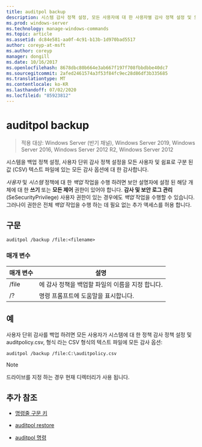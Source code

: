 ```yaml
---
title: auditpol backup
description: 시스템 감사 정책 설정, 모든 사용자에 대 한 사용자별 감사 정책 설정 및 모든 감사 옵션을 쉼표로 구분 된 값 (CSV) 텍스트 파일에 백업 하는 auditpol 백업 명령에 대 한 참조 문서입니다.
ms.prod: windows-server
ms.technology: manage-windows-commands
ms.topic: article
ms.assetid: dc84e581-aa0f-4c91-b13b-1d970bad5517
author: coreyp-at-msft
ms.author: coreyp
manager: dongill
ms.date: 10/16/2017
ms.openlocfilehash: 8678dbc80b664e3ab667f197f708fbbdbbe40dc7
ms.sourcegitcommit: 2afed2461574a3f53f84fc9ec28d86df3b335685
ms.translationtype: MT
ms.contentlocale: ko-KR
ms.lasthandoff: 07/02/2020
ms.locfileid: "85923812"
---
```

# <a name="auditpol-backup"></a>auditpol backup

> 적용 대상: Windows Server (반기 채널), Windows Server 2019, Windows Server 2016, Windows Server 2012 R2, Windows Server 2012

시스템을 백업 정책 설정, 사용자 단위 감사 정책 설정을 모든 사용자 및 쉼표로 구분 된 값 (CSV) 텍스트 파일에 있는 모든 감사 옵션에 대 한 감사합니다.

*사용자* 및 *시스템* 정책에 대 한 *백업* 작업을 수행 하려면 보안 설명자에 설정 된 해당 개체에 대 한 **쓰기** 또는 **모든 제어** 권한이 있어야 합니다. **감사 및 보안 로그 관리** (SeSecurityPrivilege) 사용자 권한이 있는 경우에도 *백업* 작업을 수행할 수 있습니다. 그러나이 권한은 전체 *백업* 작업을 수행 하는 데 필요 없는 추가 액세스를 허용 합니다.

## <a name="syntax"></a>구문

```
auditpol /backup /file:<filename>
```

### <a name="parameters"></a>매개 변수

| 매개 변수 | 설명 |
|-----------|------------- |
| /file | 에 감사 정책을 백업할 파일의 이름을 지정 합니다. |
| /? | 명령 프롬프트에 도움말을 표시합니다. |

## <a name="examples"></a>예

사용자 단위 감사를 백업 하려면 모든 사용자가 시스템에 대 한 정책 감사 정책 설정 및 auditpolicy.csv, 형식 라는 CSV 형식의 텍스트 파일에 모든 감사 옵션:

```
auditpol /backup /file:C:\auditpolicy.csv
```

> [!NOTE]
> 드라이브를 지정 하는 경우 현재 디렉터리가 사용 됩니다.

## <a name="additional-references"></a>추가 참조

- [명령줄 구문 키](command-line-syntax-key.md)

- [auditpol restore](auditpol-restore.md)

- [auditpol 명령](auditpol.md)
